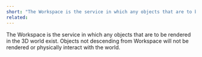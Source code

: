 ```yaml
---
short: "The Workspace is the service in which any objects that are to be rendered in the 3D world exist."
related:
---
```

The Workspace is the service in which any objects that are to be rendered in the 3D world exist. Objects not descending from Workspace will not be rendered or physically interact with the world.